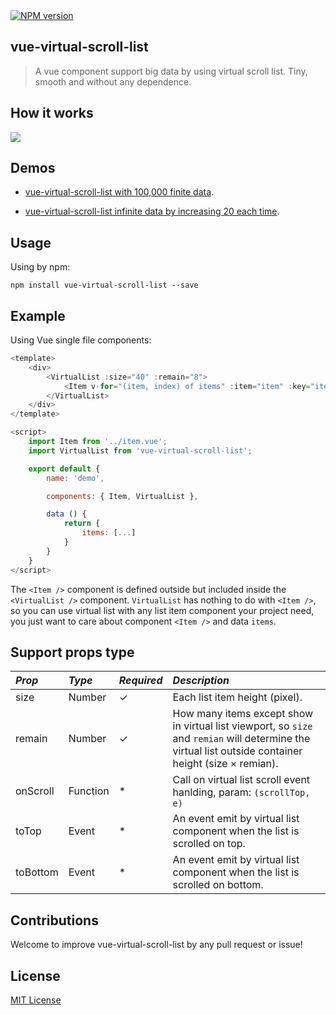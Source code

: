 <a href="https://npmjs.com/package/vue-virtual-scroll-list">
	<img src="https://img.shields.io/npm/v/vue-virtual-scroll-list.svg?style=flat" alt="NPM version"/>
</a>

## vue-virtual-scroll-list

> A vue component support big data by using virtual scroll list. Tiny, smooth and without any dependence.


## How it works

<img src="https://tangbc.github.io/github-images/virtual-scroll-list-2.gif">


## Demos

* [vue-virtual-scroll-list with 100,000 finite data](https://tangbc.github.io/vue-virtual-scroll-list/demo/finite/).

* [vue-virtual-scroll-list infinite data by increasing 20 each time](https://tangbc.github.io/vue-virtual-scroll-list/demo/infinite/).


## Usage

Using by npm:

```
npm install vue-virtual-scroll-list --save
```


## Example

Using Vue single file components:

```javascript
<template>
	<div>
		<VirtualList :size="40" :remain="8">
			<Item v-for="(item, index) of items" :item="item" :key="item.id" />
		</VirtualList>
	</div>
</template>

<script>
	import Item from '../item.vue';
	import VirtualList from 'vue-virtual-scroll-list';

	export default {
		name: 'demo',

		components: { Item, VirtualList },

		data () {
			return {
				items: [...]
			}
		}
	}
</script>
```

The `<Item />` component is defined outside but included inside the `<VirtualList />` component. `VirtualList` has nothing to do with `<Item />`, so you can use virtual list with any list item component your project need, you just want to care about component `<Item />` and data `items`.


## Support props type

*Prop* | *Type* | *Required* | *Description* |
:--- | :--- | :--- | :--- |
| size | Number | ✓ | Each list item height (pixel). |
| remain | Number | ✓ | How many items except show in virtual list viewport, so `size` and `remian` will determine the virtual list outside container height (size × remian). |
| onScroll | Function | * | Call on virtual list scroll event hanlding, param: `(scrollTop, e)`  |
| toTop | Event | * | An event emit by virtual list component when the list is scrolled on top. |
| toBottom | Event | * | An event emit by virtual list component when the list is scrolled on bottom. |


## Contributions

Welcome to improve vue-virtual-scroll-list by any pull request or issue!


## License

[MIT License](https://github.com/tangbc/vue-virtual-scroll-list/blob/master/LICENSE)
